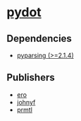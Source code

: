# [pydot](https://pypi.org/project/pydot)

## Dependencies
- [pyparsing (>=2.1.4)](packages/p/pyparsing.md)



## Publishers
- [ero](https://pypi.org/user/ero)
- [johnyf](https://pypi.org/user/johnyf)
- [prmtl](https://pypi.org/user/prmtl)

